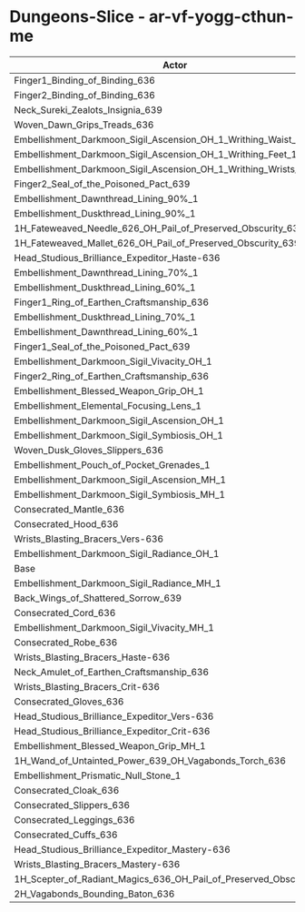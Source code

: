 # Dungeons-Slice - ar-vf-yogg-cthun-me
| Actor | DPS | Increase |
|---|:---:|:---:|
|Finger1_Binding_of_Binding_636|1385158|1.52%|
|Finger2_Binding_of_Binding_636|1381010|1.21%|
|Neck_Sureki_Zealots_Insignia_639|1380788|1.20%|
|Woven_Dawn_Grips_Treads_636|1379622|1.11%|
|Embellishment_Darkmoon_Sigil_Ascension_OH_1_Writhing_Waist_1|1376887|0.91%|
|Embellishment_Darkmoon_Sigil_Ascension_OH_1_Writhing_Feet_1|1376166|0.86%|
|Embellishment_Darkmoon_Sigil_Ascension_OH_1_Writhing_Wrists_1|1374810|0.76%|
|Finger2_Seal_of_the_Poisoned_Pact_639|1374492|0.74%|
|Embellishment_Dawnthread_Lining_90%_1|1374320|0.72%|
|Embellishment_Duskthread_Lining_90%_1|1374265|0.72%|
|1H_Fateweaved_Needle_626_OH_Pail_of_Preserved_Obscurity_639|1372181|0.57%|
|1H_Fateweaved_Mallet_626_OH_Pail_of_Preserved_Obscurity_639|1371176|0.49%|
|Head_Studious_Brilliance_Expeditor_Haste-636|1370721|0.46%|
|Embellishment_Dawnthread_Lining_70%_1|1370577|0.45%|
|Embellishment_Duskthread_Lining_60%_1|1370270|0.43%|
|Finger1_Ring_of_Earthen_Craftsmanship_636|1369679|0.38%|
|Embellishment_Duskthread_Lining_70%_1|1369641|0.38%|
|Embellishment_Dawnthread_Lining_60%_1|1369426|0.36%|
|Finger1_Seal_of_the_Poisoned_Pact_639|1369402|0.36%|
|Embellishment_Darkmoon_Sigil_Vivacity_OH_1|1369060|0.34%|
|Finger2_Ring_of_Earthen_Craftsmanship_636|1368798|0.32%|
|Embellishment_Blessed_Weapon_Grip_OH_1|1368654|0.31%|
|Embellishment_Elemental_Focusing_Lens_1|1368154|0.27%|
|Embellishment_Darkmoon_Sigil_Ascension_OH_1|1367431|0.22%|
|Embellishment_Darkmoon_Sigil_Symbiosis_OH_1|1367185|0.20%|
|Woven_Dusk_Gloves_Slippers_636|1366953|0.18%|
|Embellishment_Pouch_of_Pocket_Grenades_1|1366825|0.17%|
|Embellishment_Darkmoon_Sigil_Ascension_MH_1|1366671|0.16%|
|Embellishment_Darkmoon_Sigil_Symbiosis_MH_1|1366485|0.15%|
|Consecrated_Mantle_636|1366069|0.12%|
|Consecrated_Hood_636|1365264|0.06%|
|Wrists_Blasting_Bracers_Vers-636|1365164|0.05%|
|Embellishment_Darkmoon_Sigil_Radiance_OH_1|1364701|0.02%|
|Base|1364452|0.00%|
|Embellishment_Darkmoon_Sigil_Radiance_MH_1|1364358|-0.01%|
|Back_Wings_of_Shattered_Sorrow_639|1364140|-0.02%|
|Consecrated_Cord_636|1363845|-0.04%|
|Embellishment_Darkmoon_Sigil_Vivacity_MH_1|1363812|-0.05%|
|Consecrated_Robe_636|1363711|-0.05%|
|Wrists_Blasting_Bracers_Haste-636|1363563|-0.07%|
|Neck_Amulet_of_Earthen_Craftsmanship_636|1363496|-0.07%|
|Wrists_Blasting_Bracers_Crit-636|1363397|-0.08%|
|Consecrated_Gloves_636|1363318|-0.08%|
|Head_Studious_Brilliance_Expeditor_Vers-636|1363247|-0.09%|
|Head_Studious_Brilliance_Expeditor_Crit-636|1363104|-0.10%|
|Embellishment_Blessed_Weapon_Grip_MH_1|1362966|-0.11%|
|1H_Wand_of_Untainted_Power_639_OH_Vagabonds_Torch_636|1362705|-0.13%|
|Embellishment_Prismatic_Null_Stone_1|1362659|-0.13%|
|Consecrated_Cloak_636|1361778|-0.20%|
|Consecrated_Slippers_636|1361595|-0.21%|
|Consecrated_Leggings_636|1361555|-0.21%|
|Consecrated_Cuffs_636|1361125|-0.24%|
|Head_Studious_Brilliance_Expeditor_Mastery-636|1361096|-0.25%|
|Wrists_Blasting_Bracers_Mastery-636|1361011|-0.25%|
|1H_Scepter_of_Radiant_Magics_636_OH_Pail_of_Preserved_Obscurity_639|1358463|-0.44%|
|2H_Vagabonds_Bounding_Baton_636|1356712|-0.57%|
